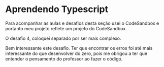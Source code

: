 # Aprendendo Typescript

Para acompanhar as aulas e desafios desta seção usei o CodeSandbox e portanto meu projeto reflete um projeto do CodeSandbox.

O desafio 4, coloquei separado por ser mais complexo.

Bem interessante este desafio. Ter que encontrar os erros foi até mais interessante do que desenvolver do zero, pois me obrigou a ter que entender o pensamento do professor ao fazer o código.
